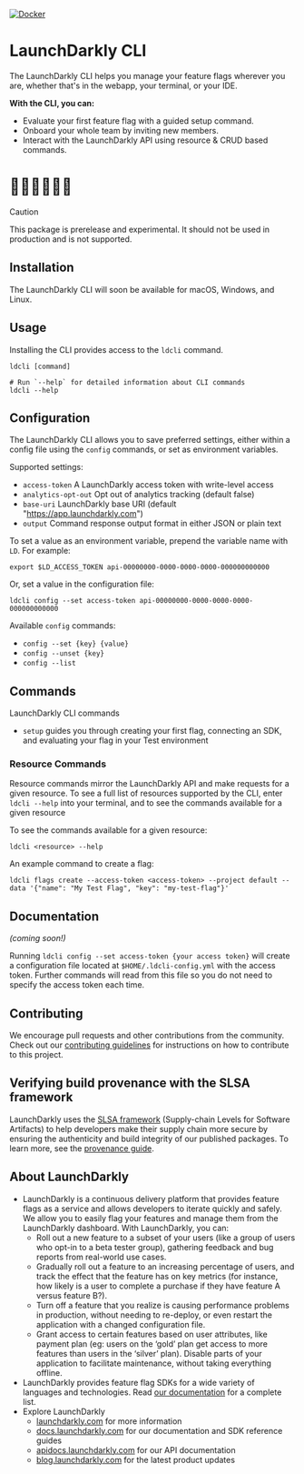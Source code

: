 [![Docker][docker-badge]][docker-link]

# LaunchDarkly CLI

The LaunchDarkly CLI helps you manage your feature flags wherever you are, whether that's in the webapp, your terminal, or your IDE.

**With the CLI, you can:**

- Evaluate your first feature flag with a guided setup command.
- Onboard your whole team by inviting new members.
- Interact with the LaunchDarkly API using resource & CRUD based commands.

# 🚫🚫🚫🚫🚫🚫

> [!CAUTION]
> This package is prerelease and experimental. It should not be used in production and is not supported.

## Installation

The LaunchDarkly CLI will soon be available for macOS, Windows, and Linux.

## Usage

Installing the CLI provides access to the `ldcli` command.

```sh-session
ldcli [command]

# Run `--help` for detailed information about CLI commands
ldcli --help
```

## Configuration

The LaunchDarkly CLI allows you to save preferred settings, either within a config file using the `config` commands, or set as environment variables.

Supported settings:

* `access-token` A LaunchDarkly access token with write-level access
* `analytics-opt-out` Opt out of analytics tracking (default false)
* `base-uri` LaunchDarkly base URI (default "https://app.launchdarkly.com")
* `output` Command response output format in either JSON or plain text

To set a value as an environment variable, prepend the variable name with `LD`. For example:
```shell
export $LD_ACCESS_TOKEN api-00000000-0000-0000-0000-000000000000
```

Or, set a value in the configuration file:
```shell
ldcli config --set access-token api-00000000-0000-0000-0000-000000000000
```

Available `config` commands:
- `config --set {key} {value}`
- `config --unset {key}`
- `config --list`

## Commands

LaunchDarkly CLI commands
- `setup` guides you through creating your first flag, connecting an SDK, and evaluating your flag in your Test environment

### Resource Commands

Resource commands mirror the LaunchDarkly API and make requests for a given resource. To see a full list of resources supported by the CLI, enter `ldcli --help` into your terminal, and to see the commands available for a given resource

To see the commands available for a given resource:
```sh-session
ldcli <resource> --help
```

An example command to create a flag:
```sh-session
ldcli flags create --access-token <access-token> --project default --data '{"name": "My Test Flag", "key": "my-test-flag"}'
```

## Documentation

_(coming soon!)_

[//]: # (TODO: add info about how to opt out)

Running `ldcli config --set access-token {your access token}` will create a configuration file located at `$HOME/.ldcli-config.yml` with the access token. Further commands will read from this file so you do not need to specify the access token each time.

## Contributing

We encourage pull requests and other contributions from the community. Check out our [contributing guidelines](CONTRIBUTING.md) for instructions on how to contribute to this project.

## Verifying build provenance with the SLSA framework

LaunchDarkly uses the [SLSA framework](https://slsa.dev/spec/v1.0/about) (Supply-chain Levels for Software Artifacts) to help developers make their supply chain more secure by ensuring the authenticity and build integrity of our published packages. To learn more, see the [provenance guide](./PROVENANCE.md).

## About LaunchDarkly

* LaunchDarkly is a continuous delivery platform that provides feature flags as a service and allows developers to iterate quickly and safely. We allow you to easily flag your features and manage them from the LaunchDarkly dashboard.  With LaunchDarkly, you can:
    * Roll out a new feature to a subset of your users (like a group of users who opt-in to a beta tester group), gathering feedback and bug reports from real-world use cases.
    * Gradually roll out a feature to an increasing percentage of users, and track the effect that the feature has on key metrics (for instance, how likely is a user to complete a purchase if they have feature A versus feature B?).
    * Turn off a feature that you realize is causing performance problems in production, without needing to re-deploy, or even restart the application with a changed configuration file.
    * Grant access to certain features based on user attributes, like payment plan (eg: users on the ‘gold’ plan get access to more features than users in the ‘silver’ plan). Disable parts of your application to facilitate maintenance, without taking everything offline.
* LaunchDarkly provides feature flag SDKs for a wide variety of languages and technologies. Read [our documentation](https://docs.launchdarkly.com/sdk) for a complete list.
* Explore LaunchDarkly
    * [launchdarkly.com](https://www.launchdarkly.com/ "LaunchDarkly Main Website") for more information
    * [docs.launchdarkly.com](https://docs.launchdarkly.com/  "LaunchDarkly Documentation") for our documentation and SDK reference guides
    * [apidocs.launchdarkly.com](https://apidocs.launchdarkly.com/  "LaunchDarkly API Documentation") for our API documentation
    * [blog.launchdarkly.com](https://blog.launchdarkly.com/  "LaunchDarkly Blog Documentation") for the latest product updates

[docker-badge]: https://img.shields.io/docker/v/launchdarkly/ldcli.svg?style=flat-square&label=Docker
[docker-link]: https://hub.docker.com/r/launchdarkly/ldcli
